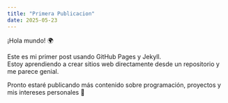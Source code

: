 ```yaml
---
title: "Primera Publicacion"
date: 2025-05-23
---
```


¡Hola mundo! 🌍

Este es mi primer post usando GitHub Pages y Jekyll.  
Estoy aprendiendo a crear sitios web directamente desde un repositorio y me parece genial.

Pronto estaré publicando más contenido sobre programación, proyectos y mis intereses personales 🚀

